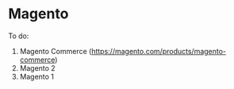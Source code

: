 # Magento

To do:

1. Magento Commerce (https://magento.com/products/magento-commerce)
2. Magento 2
3. Magento 1
